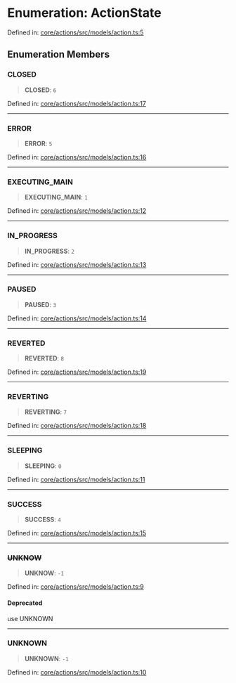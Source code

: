 # Enumeration: ActionState

Defined in: [core/actions/src/models/action.ts:5](https://github.com/LaWebcapsule/orbits/blob/ced1f82406c9b27931dd9466d50f5c852bcd31bf/core/actions/src/models/action.ts#L5)

## Enumeration Members

### CLOSED

> **CLOSED**: `6`

Defined in: [core/actions/src/models/action.ts:17](https://github.com/LaWebcapsule/orbits/blob/ced1f82406c9b27931dd9466d50f5c852bcd31bf/core/actions/src/models/action.ts#L17)

***

### ERROR

> **ERROR**: `5`

Defined in: [core/actions/src/models/action.ts:16](https://github.com/LaWebcapsule/orbits/blob/ced1f82406c9b27931dd9466d50f5c852bcd31bf/core/actions/src/models/action.ts#L16)

***

### EXECUTING\_MAIN

> **EXECUTING\_MAIN**: `1`

Defined in: [core/actions/src/models/action.ts:12](https://github.com/LaWebcapsule/orbits/blob/ced1f82406c9b27931dd9466d50f5c852bcd31bf/core/actions/src/models/action.ts#L12)

***

### IN\_PROGRESS

> **IN\_PROGRESS**: `2`

Defined in: [core/actions/src/models/action.ts:13](https://github.com/LaWebcapsule/orbits/blob/ced1f82406c9b27931dd9466d50f5c852bcd31bf/core/actions/src/models/action.ts#L13)

***

### PAUSED

> **PAUSED**: `3`

Defined in: [core/actions/src/models/action.ts:14](https://github.com/LaWebcapsule/orbits/blob/ced1f82406c9b27931dd9466d50f5c852bcd31bf/core/actions/src/models/action.ts#L14)

***

### REVERTED

> **REVERTED**: `8`

Defined in: [core/actions/src/models/action.ts:19](https://github.com/LaWebcapsule/orbits/blob/ced1f82406c9b27931dd9466d50f5c852bcd31bf/core/actions/src/models/action.ts#L19)

***

### REVERTING

> **REVERTING**: `7`

Defined in: [core/actions/src/models/action.ts:18](https://github.com/LaWebcapsule/orbits/blob/ced1f82406c9b27931dd9466d50f5c852bcd31bf/core/actions/src/models/action.ts#L18)

***

### SLEEPING

> **SLEEPING**: `0`

Defined in: [core/actions/src/models/action.ts:11](https://github.com/LaWebcapsule/orbits/blob/ced1f82406c9b27931dd9466d50f5c852bcd31bf/core/actions/src/models/action.ts#L11)

***

### SUCCESS

> **SUCCESS**: `4`

Defined in: [core/actions/src/models/action.ts:15](https://github.com/LaWebcapsule/orbits/blob/ced1f82406c9b27931dd9466d50f5c852bcd31bf/core/actions/src/models/action.ts#L15)

***

### ~~UNKNOW~~

> **UNKNOW**: `-1`

Defined in: [core/actions/src/models/action.ts:9](https://github.com/LaWebcapsule/orbits/blob/ced1f82406c9b27931dd9466d50f5c852bcd31bf/core/actions/src/models/action.ts#L9)

#### Deprecated

use UNKNOWN

***

### UNKNOWN

> **UNKNOWN**: `-1`

Defined in: [core/actions/src/models/action.ts:10](https://github.com/LaWebcapsule/orbits/blob/ced1f82406c9b27931dd9466d50f5c852bcd31bf/core/actions/src/models/action.ts#L10)
